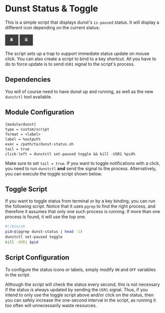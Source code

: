 # Dunst Status & Toggle

This is a simple script that displays dunst's `is-paused` status.
It will display a different icon depending on the current status:

![](screenshots/1.png)
![](screenshots/2.png)

The script sets up a trap to support immediate status update on mouse click.
You can also create a script to bind to a key shortcut.
All you have to do to force update is to send `USR1` signal to the script's process.

## Dependencies

You will of course need to have dunst up and running, as well as
the new `dunstctl` tool available.

## Module Configuration

```
[module/dunst]
type = custom/script
format = <label>
label = %output%
exec = /path/to/dunst-status.sh
tail = true
click-left = dunstctl set-paused toggle && kill -USR1 %pid%
```

Make sure to set `tail = true`.
If you want to toggle notifications with a click, you need to run `dunstctl`
**and** send the signal to the process.
Alternatively, you can execute the toggle script shown below.

## Toggle Script

If you want to toggle status from terminal or by a key binding, you can
run the following script.
Notice that it uses `pgrep` to find the right process, and therefore
it assumes that only one such process is running.
If more than one process is found, it will use the top one.

```bash
#!/bin/sh
pid=$(pgrep dunst-status | head -1)
dunstctl set-paused toggle
kill -USR1 $pid
```

## Script Configuration

To configure the status icons or labels, simply modify
`ON` and `OFF` variables in the script.

Although the script will check the status every second,
this is not necessary if the status is always updated by
sending the `USR1` signal.
Thus, if you intend to only use the toggle script above
and/or click on the status, then you can safely increase
the one-second interval in the script, as running it too
often will unnecessarily waste resources.
